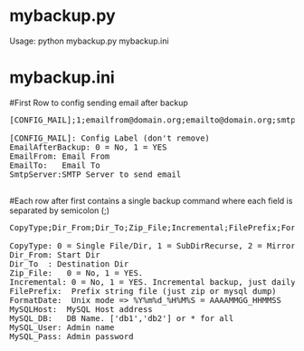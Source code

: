 # mybackup.py

Usage: python mybackup.py mybackup.ini

# mybackup.ini

#First Row to config sending email after backup

<pre>
[CONFIG_MAIL];1;emailfrom@domain.org;emailto@domain.org;smtpserver

[CONFIG_MAIL]: Config Label (don't remove)
EmailAfterBackup: 0 = No, 1 = YES
EmailFrom: Email From
EmailTo:   Email To
SmtpServer:SMTP Server to send email

</pre>

#Each row after first contains a single backup command where each field is separated by semicolon (;)

<pre>
CopyType;Dir_From;Dir_To;Zip_File;Incremental;FilePrefix;FormatDate;MySQLHost;MySQL_DB;MySQL_User;MySQL_Pass

CopyType: 0 = Single File/Dir, 1 = SubDirRecurse, 2 = Mirror (NO ZIP)
Dir_From: Start Dir
Dir_To  : Destination Dir
Zip_File:	0 = No, 1 = YES. 
Incremental: 0 = No, 1 = YES. Incremental backup, just daily touched file
FilePrefix:  Prefix string file (just zip or mysql dump)
FormatDate:  Unix mode => %Y%m%d_%H%M%S = AAAAMMGG_HHMMSS
MySQLHost:  MySQL Host address
MySQL_DB:   DB Name. ['db1','db2'] or * for all
MySQL_User: Admin name
MySQL_Pass: Admin password

</pre>
